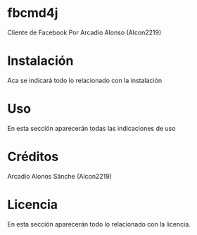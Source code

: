 # fbcmd4j

Cliente de Facebook Por Arcadio Alonso (Alcon2219)

# Instalación

Aca se indicará todo lo relacionado con la instalación


# Uso
En esta sección aparecerán todas las indicaciones de uso


# Créditos

Arcadio Alonos Sánche (Alcon2219)


# Licencia
En esta sección aparecerán todo lo relacionado con la licencia.
